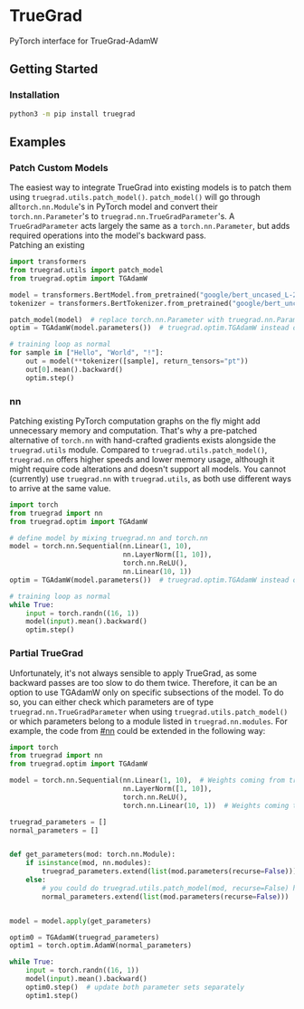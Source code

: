 # TrueGrad

PyTorch interface for TrueGrad-AdamW

## Getting Started

### Installation

```BASH
python3 -m pip install truegrad
```

## Examples

### Patch Custom Models

The easiest way to integrate TrueGrad into existing models is to patch them using `truegrad.utils.patch_model()`.
`patch_model()` will go through all`torch.nn.Module`'s in PyTorch model and convert their `torch.nn.Parameter`'s to
`truegrad.nn.TrueGradParameter`'s. A `TrueGradParameter` acts largely the same as a `torch.nn.Parameter`, but adds
required operations into the model's backward pass.\
Patching an existing

```PYTHON
import transformers
from truegrad.utils import patch_model
from truegrad.optim import TGAdamW

model = transformers.BertModel.from_pretrained("google/bert_uncased_L-2_H-128_A-2")  # any existing model
tokenizer = transformers.BertTokenizer.from_pretrained("google/bert_uncased_L-2_H-128_A-2")

patch_model(model)  # replace torch.nn.Parameter with truegrad.nn.Parameter
optim = TGAdamW(model.parameters())  # truegrad.optim.TGAdamW instead of torch.optim.AdamW

# training loop as normal
for sample in ["Hello", "World", "!"]:
    out = model(**tokenizer([sample], return_tensors="pt"))
    out[0].mean().backward()
    optim.step()
```

### nn

Patching existing PyTorch computation graphs on the fly might add unnecessary memory and computation. That's why a
pre-patched alternative of `torch.nn` with hand-crafted gradients exists alongside the `truegrad.utils` module. Compared
to `truegrad.utils.patch_model()`, `truegrad.nn` offers higher speeds and lower memory usage, although it might require
code alterations and doesn't support all models. You cannot (currently) use `truegrad.nn` with `truegrad.utils`, as both
use different ways to arrive at the same value.

```PYTHON
import torch
from truegrad import nn
from truegrad.optim import TGAdamW

# define model by mixing truegrad.nn and torch.nn
model = torch.nn.Sequential(nn.Linear(1, 10),
                            nn.LayerNorm([1, 10]),
                            torch.nn.ReLU(),
                            nn.Linear(10, 1))
optim = TGAdamW(model.parameters())  # truegrad.optim.TGAdamW instead of torch.optim.AdamW

# training loop as normal
while True:
    input = torch.randn((16, 1))
    model(input).mean().backward()
    optim.step()
```

### Partial TrueGrad

Unfortunately, it's not always sensible to apply TrueGrad, as some backward passes are too slow to do them twice.
Therefore, it can be an option to use TGAdamW only on specific subsections of the model. To do so, you can either check
which parameters are of type `truegrad.nn.TrueGradParameter` when using `truegrad.utils.patch_model()` or which
parameters belong to a module listed in `truegrad.nn.modules`.
For example, the code from [#nn](#nn) could be extended in the following way:

```PYTHON
import torch
from truegrad import nn
from truegrad.optim import TGAdamW

model = torch.nn.Sequential(nn.Linear(1, 10),  # Weights coming from truegrad.nn 
                            nn.LayerNorm([1, 10]),
                            torch.nn.ReLU(),
                            torch.nn.Linear(10, 1))  # Weights coming torch.nn

truegrad_parameters = []
normal_parameters = []


def get_parameters(mod: torch.nn.Module):
    if isinstance(mod, nn.modules):
        truegrad_parameters.extend(list(mod.parameters(recurse=False)))
    else:
        # you could do truegrad.utils.patch_model(mod, recurse=False) here!
        normal_parameters.extend(list(mod.parameters(recurse=False)))


model = model.apply(get_parameters)

optim0 = TGAdamW(truegrad_parameters)
optim1 = torch.optim.AdamW(normal_parameters)

while True:
    input = torch.randn((16, 1))
    model(input).mean().backward()
    optim0.step()  # update both parameter sets separately
    optim1.step()
```